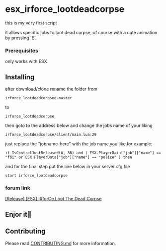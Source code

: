 # esx_irforce_lootdeadcorpse

this is my very first script

it allows specific jobs to loot dead corpse, of course with a cute animation by pressing 'E'.

### Prerequisites

only works with ESX

## Installing

after download/clone rename the folder from 
```
irforce_lootdeadcorpsee-master
```
to
```
irforce_lootdeadcorpse
```
then goto to the address below and change the jobs name of your liking
```
irforce_lootdeadcorpse/client/main.lua:29
```
just replace the "jobname-here" with the job name you like
for example:
```
if IsControlJustReleased(0, 38) and ( ESX.PlayerData["job"]["name"] == "fbi" or ESX.PlayerData["job"]["name"] == "police" ) then
```
and for the final step put the line below in your server.cfg file
```
start irforce_lootdeadcorpse
```
### forum link
[[Release] [ESX] IRforCe Loot The Dead Corpse](https://forum.fivem.net/t/release-esx-irforce-loot-the-dead-corpse/826653)
## Enjor it🤩
## Contributing

Please read [CONTRIBUTING.md](https://github.com/H0ssein/irforce_lootdeadcorpse/blob/master/CONTRIBUTING.md) for more information.

